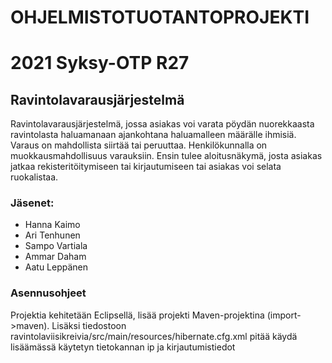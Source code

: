 # OHJELMISTOTUOTANTOPROJEKTI 

# 2021 Syksy-OTP R27 

## Ravintolavarausjärjestelmä

Ravintolavarausjärjestelmä, jossa asiakas voi varata pöydän nuorekkaasta ravintolasta haluamanaan ajankohtana haluamalleen määrälle ihmisiä. Varaus on mahdollista siirtää tai peruuttaa. Henkilökunnalla on muokkausmahdollisuus varauksiin. Ensin tulee aloitusnäkymä, josta asiakas jatkaa rekisteritöitymiseen tai kirjautumiseen tai asiakas voi selata ruokalistaa.

### Jäsenet:

<ul>
<li>Hanna Kaimo</li>
<li>Ari Tenhunen</li>
<li>Sampo Vartiala</li>
<li>Ammar Daham</li>
<li>Aatu  Leppänen</li>
</ul>

### Asennusohjeet

Projektia kehitetään Eclipsellä, lisää projekti Maven-projektina (import->maven). Lisäksi tiedostoon ravintolaviisikreivia/src/main/resources/hibernate.cfg.xml pitää käydä lisäämässä käytetyn tietokannan ip ja kirjautumistiedot

